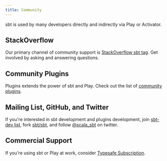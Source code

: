 ```yaml
---
title: Community
---
```


  [so]: https://stackoverflow.com/questions/tagged/sbt
  [sub]: https://typesafe.com/how/subscription
  [ml]: https://groups.google.com/d/forum/sbt-dev
  [github]: https://github.com/sbt/sbt
  [twitter]: https://twitter.com/scala_sbt
  [Community-Plugins]: release/docs/Community-Plugins.html

sbt is used by many developers directly and indirectly via Play or Activator.

## StackOverflow

Our primary channel of community support is [StackOverflow sbt tag][so]. Get involved by asking and answering questions.

## Community Plugins

Plugins extends the power of sbt and Play. Check out the list of [community plugins][Community-Plugins].

## Mailing List, GitHub, and Twitter

If you're interested in sbt development and plugins development, join [sbt-dev list][ml], fork [sbt/sbt][github], and follow [@scala_sbt][twitter] on twitter.

## Commercial Support

If you're using sbt or Play at work, consider [Typesafe Subscription][sub].
